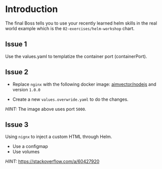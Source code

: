 # Introduction
The final Boss tells you to use your recently learned helm skills in the real world example which is the `02-exercises/helm-workshop` chart.

## Issue 1
Use the values.yaml to templatize the container port (containerPort).

## Issue 2
- Replace `nginx` with the following docker image: [aimvector/nodejs](https://hub.docker.com/r/aimvector/nodejs) and version `1.0.0`

- Create a new `values.overwride.yaml` to do the changes.

*HINT:* The image above uses port `5000`.

## Issue 3
Using `nignx` to inject a custom HTML through Helm.

- Use a configmap
- Use volumes

*HINT:* https://stackoverflow.com/a/60427920
